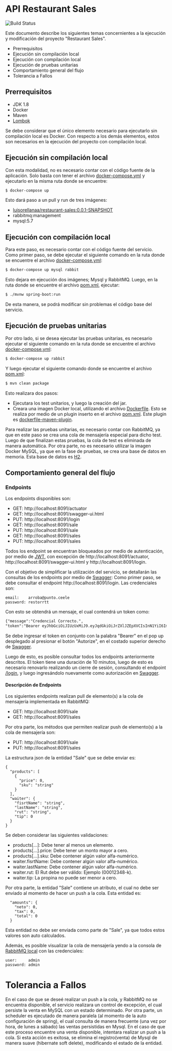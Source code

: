 # API Restaurant Sales

![Build Status](https://travis-ci.org/joemccann/dillinger.svg?branch=master)

Este documento describe los siguientes temas concernientes a la ejecución y modificación del proyecto "Restaurant Sales".

  - Prerrequisitos
  - Ejecución sin compilación local
  - Ejecución con compilación local
  - Ejecución de pruebas unitarias
  - Comportamiento general del flujo
  - Tolerancia a Fallos

## Prerrequisitos

  - JDK 1.8
  - Docker
  - Maven
  - [Lombok](https://projectlombok.org/)
  
Se debe considerar que el único elemento necesario para ejecutarlo sin compilación local es Docker. Con respecto a los demás elementos, estos son necesarios en la ejecución del proyecto con compilación local.

## Ejecución sin compilación local

Con esta modalidad, no es necesario contar con el código fuente de la aplicación. Solo basta con tener el archivo [docker-compose.yml](https://github.com/luisorellana777/spring_boot_restaurant-sales/blob/master/restaurant-sales/docker-compose.yml) y ejecutarlo en la misma ruta donde se encuentre:

```sh
$ docker-compose up
```

Esto dará paso a un pull y run de tres imágenes:
  - [luisorellanaa/restaurant-sales:0.0.1-SNAPSHOT](https://hub.docker.com/repository/docker/luisorellanaa/restaurant-sales)
  - rabbitmq:management
  - mysql:5.7

## Ejecución con compilación local

Para este paso, es necesario contar con el código fuente del servicio.
Como primer paso, se debe ejecutar el siguiente comando en la ruta donde se encuentre el archivo [docker-compose.yml](https://github.com/luisorellana777/spring_boot_restaurant-sales/blob/master/restaurant-sales/docker-compose.yml):

```sh
$ docker-compose up mysql rabbit
```
Esto dejara en ejecución dos imágenes; Mysql y RabbitMQ.
Luego, en la ruta donde se encuentre el archivo [pom.xml](https://github.com/luisorellana777/spring_boot_restaurant-sales/blob/master/restaurant-sales/pom.xml), ejecutar:
```sh
$ ./mvnw spring-boot:run
```
De esta manera, se podrá modificar sin problemas el código base del servicio.

## Ejecución de pruebas unitarias
Por otro lado, si se desea ejecutar las pruebas unitarias, es necesario ejecutar el siguiente comando en la ruta donde se encuentre el archivo [docker-compose.yml](https://github.com/luisorellana777/spring_boot_restaurant-sales/blob/master/restaurant-sales/docker-compose.yml):

```sh
$ docker-compose up rabbit
```
Y luego ejecutar el siguiente comando donde se encuentre el archivo [pom.xml](https://github.com/luisorellana777/spring_boot_restaurant-sales/blob/master/restaurant-sales/pom.xml):
```sh
$ mvn clean package
```
Esto realizara dos pasos:
  - Ejecutara los test unitarios, y luego la creación del jar.
  - Creara una imagen Docker local, utilizando el archivo [Dockerfile](https://github.com/luisorellana777/spring_boot_restaurant-sales/blob/master/restaurant-sales/Dockerfile). Esto se realiza por medio de un plugin inserto en el archivo [pom.xml](https://github.com/luisorellana777/spring_boot_restaurant-sales/blob/master/restaurant-sales/pom.xml). Este plugin es [dockerfile-maven-plugin](https://mvnrepository.com/artifact/com.spotify/dockerfile-maven-plugin).

Para realizar las pruebas unitarias, es necesario contar con RabbitMQ, ya que en este paso se crea una cola de mensajería especial para dicho test. Luego de que finalizan estas pruebas, la cola de test es eliminada de manera automática. Por otra parte, no es necesario utilizar la imagen Docker MySQL, ya que en la fase de pruebas, se crea una base de datos en memoria. Esta base de datos es [H2](https://www.h2database.com/html/main.html).

## Comportamiento general del flujo
### Endpoints

Los endpoints disponibles son:
  - GET: http://localhost:8091/actuator
  - GET: http://localhost:8091/swagger-ui.html
  - PUT: http://localhost:8091/login
  - GET: http://localhost:8091/sale
  - PUT: http://localhost:8091/sale
  - GET: http://localhost:8091/sales
  - PUT: http://localhost:8091/sales

Todos los endpoint se encuentran bloqueados por medio de autenticación, por medio de [JWT](https://jwt.io/), con excepción de http://localhost:8091/actuator, http://localhost:8091/swagger-ui.html y http://localhost:8091/login.

Con el objetivo de simplificar la utilización del servicio, se detallarán las consultas de los endpoints por medio de [Swagger](http://localhost:8091/swagger-ui.html):
Como primer paso, se debe consultar el endpoint http://localhost:8091/login.
Las credenciales son:
```
email:    arroba@punto.ceele
password: restorrtt
```
Con esto se obtendrá un mensaje, el cual contendrá un token como:

```diff
{"message":"Credencial Correcto.",
"token":"Bearer eyJhbGciOiJIUzUxMiJ9.eyJqdGkiOiJrZXlJZEpXVCIsInN1YiI6ImFycm9iYUBwdW50by5jZWVsZSIsImF1dGhvcml0aWVzIjpbIlJPTEVfVVNFUiJdLCJpYXQiOjE2MDE5MTk4MDMsImV4cCI6MTYwMTkyMDQwM30.-aioy6JbQzWdA9AGNRcxjIDNkNJDs-_HzlEBaI8sejbIzgk6ecvMZzyr7mLWL-0bGEk0qIoP6caVUv7TO7P8Xg"}
```
Se debe ingresar el token en conjunto con la palabra "Bearer" en el pop up desplegado al presionar el botón "Autorize", en el costado superior derecho de [Swagger](http://localhost:8091/swagger-ui.html).

Luego de esto, es posible consultar todos los endpoints anteriormente descritos.
El token tiene una duración de 10 minutos, luego de esto es necesario renovarlo realizando un cierre de sesión, consultando el endpoint [/login]( http://localhost:8091/login), y luego ingresándolo nuevamente como autorización en [Swagger]( http://localhost:8091/swagger-ui.html).

#### Descripción de Endpoints

Los siguientes endpoints realizan pull de elemento(s) a la cola de mensajería implementada en RabbitMQ:
  - GET: http://localhost:8091/sale
  - GET: http://localhost:8091/sales

Por otra parte, los métodos que permiten realizar push de elemento(s) a la cola de mensajería son:
  - PUT: http://localhost:8091/sale
  - PUT: http://localhost:8091/sales

La estructura json de la entidad "Sale" que se debe enviar es:

```
{
  "products": [
    {
      "price": 0,
      "sku": "string"
    }
  ],
  "waiter": {
    "fisrtName": "string",
    "lastName": "string",
    "rut": "string",
    "tip": 0
  }
}
```

Se deben considerar las siguientes validaciones:
  - products[...]: Debe tener al menos un elemento.
  - products[...].price: Debe tener un monto mayor a cero.
  - products[...].sku: Debe contener algún valor alfa-numérico.
  - waiter.fisrtName: Debe contener algún valor alfa-numérico.
  - waiter.lastName: Debe contener algún valor alfa-numérico.
  - waiter.rut: El Rut debe ser válido: Ejemplo (00012348-k).
  - waiter.tip: La propina no puede ser menor a cero.

Por otra parte, la entidad "Sale" contiene un atributo, el cual no debe ser enviado al momento de hacer un push a la cola. Esta entidad es:
```
  "amounts": {
    "neto": 0,
    "tax": 0,
    "total": 0
  }
```

Esta entidad no debe ser enviada como parte de "Sale", ya que todos estos valores son auto calculados.

Además, es posible visualizar la cola de mensajería yendo a la consola de [RabbitMQ local](http://localhost:15672) con las credenciales:

```
user:     admin
password: admin
```

# Tolerancia a Fallos
En el caso de que se deseé realizar un push a la cola, y RabbitMQ no se encuentra disponible, el servicio realizara un control de excepción, el cual persiste la venta en MySQL con un estado determinado.
Por otra parte, un scheduler es ejecutado de manera paralela (al momento de la auto configuración de spring), el cual consulta de manera frecuente (una vez por hora, de lunes a sábado) las ventas persistidas en Mysql.
En el caso de que este proceso encuentre una venta disponible, intentara realizar un push a la cola. Si esta acción es exitosa, se elimina el registro(venta) de Mysql de manera suave (hibernate soft delete), modificando el estado de la entidad.
